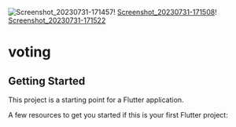 ![Screenshot_20230731-171457](https://github.com/srabonbapari120/question_answer_app/assets/131807373/18d578f3-d75f-4dff-9b10-ea2000d3d8af)!
[Screenshot_20230731-171508](https://github.com/srabonbapari120/question_answer_app/assets/131807373/e00ee362-3fde-4818-867d-06c2c3ef088d)!
[Screenshot_20230731-171522](https://github.com/srabonbapari120/question_answer_app/assets/131807373/79b8dadd-1410-4f81-be53-7a1b5524c1d0)


# voting

## Getting Started

This project is a starting point for a Flutter application.

A few resources to get you started if this is your first Flutter project:


